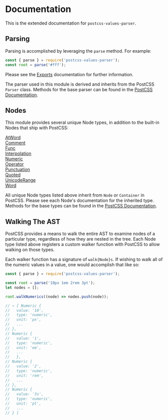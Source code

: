 # Documentation

This is the extended documentation for `postcss-values-parser`.

## Parsing

Parsing is accomplished by leveraging the `parse` method. For example:

```js
const { parse } = require('postcss-values-parser');
const root = parse('#fff');
```

Please see the [Exports](./Exports.md) documentation for further information.

The parser used in this module is derived and inherits from the PostCSS `Parser` class. Methods for the base parser can be found in the [PostCSS Documentation](https://github.com/postcss/postcss/tree/master/docs).

## Nodes

This module provides several unique Node types, in addition to the built-in Nodes that ship with PostCSS:

[AtWord](./AtWord.md)<br/>
[Comment](./Comment.md)<br/>
[Func](./Func.md)<br/>
[Interpolation](./Interpolation.md)<br/>
[Numeric](./Numeric.md)<br/>
[Operator](./Operator.md)<br/>
[Punctuation](./Punctuation.md)<br/>
[Quoted](./Quoted.md)<br/>
[UnicodeRange](./UnicodeRange.md)<br/>
[Word](./Word.md)<br/>

All unique Node types listed above inherit from `Node` or `Container` in PostCSS. Please see each Node's documentation for the inherited type. Methods for the base types can be found in the [PostCSS Documentation](https://github.com/postcss/postcss/tree/master/docs).

## Walking The AST

PostCSS provides a means to walk the entire AST to examine nodes of a particular type, regardless of how they are nested in the tree. Each Node type listed above registers a custom walker function with PostCSS to allow walking on those types.

Each walker function has a signature of `walk{Node}s`. If wishing to walk all of the numeric values in a value, one would accomplish that like so:

```js
const { parse } = require('postcss-values-parser');

const root = parse('10px 1em 2rem 3pt');
let nodes = [];

root.walkNumerics((node) => nodes.push(node));

// → [ Numeric {
//   value: '10',
//   type: 'numeric',
//   unit: 'px',
//   ...
// },
// Numeric {
//   value: '1',
//   type: 'numeric',
//   unit: 'em',
//   ...
//   },
// Numeric {
//   value: '2',
//   type: 'numeric',
//   unit: 'rem',
//   ...
// },
// Numeric {
//   value: '3s',
//   type: 'numeric',
//   unit: 'pt',
//   ...
// } ]

```
